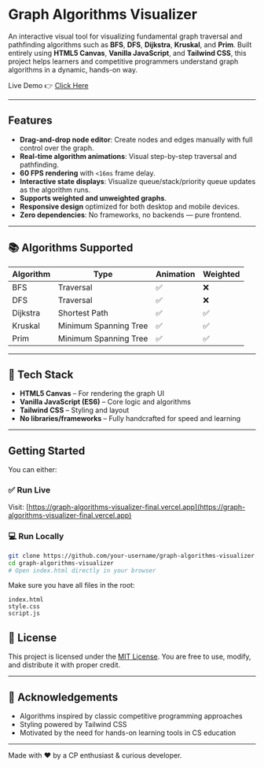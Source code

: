 #  Graph Algorithms Visualizer

An interactive visual tool for visualizing fundamental graph traversal and pathfinding algorithms such as **BFS**, **DFS**, **Dijkstra**, **Kruskal**, and **Prim**. Built entirely using **HTML5 Canvas**, **Vanilla JavaScript**, and **Tailwind CSS**, this project helps learners and competitive programmers understand graph algorithms in a dynamic, hands-on way.

Live Demo 👉 [Click Here](https://graph-algorithms-visualizer-final.vercel.app)

---

##  Features

-  **Drag-and-drop node editor**: Create nodes and edges manually with full control over the graph.
-  **Real-time algorithm animations**: Visual step-by-step traversal and pathfinding.
-  **60 FPS rendering** with `<16ms` frame delay.
-  **Interactive state displays**: Visualize queue/stack/priority queue updates as the algorithm runs.
-  **Supports weighted and unweighted graphs**.
-  **Responsive design** optimized for both desktop and mobile devices.
-  **Zero dependencies**: No frameworks, no backends — pure frontend.

---

## 📚 Algorithms Supported

| Algorithm    | Type               | Animation | Weighted |
|--------------|--------------------|-----------|----------|
| BFS          | Traversal          | ✅        | ❌       |
| DFS          | Traversal          | ✅        | ❌       |
| Dijkstra     | Shortest Path      | ✅        | ✅       |
| Kruskal      | Minimum Spanning Tree | ✅     | ✅       |
| Prim         | Minimum Spanning Tree | ✅     | ✅       |

---

## 🧰 Tech Stack

- **HTML5 Canvas** – For rendering the graph UI
- **Vanilla JavaScript (ES6)** – Core logic and algorithms
- **Tailwind CSS** – Styling and layout
- **No libraries/frameworks** – Fully handcrafted for speed and learning

---

##  Getting Started

You can either:
### ✅ Run Live
Visit: [https://graph-algorithms-visualizer-final.vercel.app](https://graph-algorithms-visualizer-final.vercel.app)

### 💻 Run Locally

```bash
git clone https://github.com/your-username/graph-algorithms-visualizer.git
cd graph-algorithms-visualizer
# Open index.html directly in your browser
```

Make sure you have all files in the root:
```
index.html
style.css
script.js
```

## 📄 License

This project is licensed under the [MIT License](LICENSE). You are free to use, modify, and distribute it with proper credit.

---

## 🙌 Acknowledgements

- Algorithms inspired by classic competitive programming approaches
- Styling powered by Tailwind CSS
- Motivated by the need for hands-on learning tools in CS education

---

Made with ❤️ by a CP enthusiast & curious developer.
